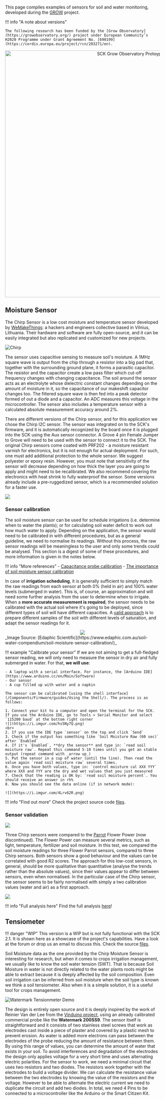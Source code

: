 This page compiles examples of sensors for soil and water monitoring, developed during the [GROW](https://growobservatory.org) project.

!!! info "A note about versions"

    The following research has been funded by the [Grow Observatory](https://growobservatory.org/) project under European Community’s H2020 Programme under Grant Agreement No. [690199](https://cordis.europa.eu/project/rcn/203271/en).

<div style="text-align: center">
<img src="https://live.staticflickr.com/65535/47957156716_6354656db3_k.jpg" width="800" alt="SCK Grow Observatory Protoype">
</div>

## Moisture Sensor

The Chirp Sensor is a low cost moisture and temperature sensor developed by [WeMakeThings](https://wemakethings.net/chirp/): a hackers and engineers collective based in Vilnius, Lithuania. Their hardware and software are fully open-source, and it can be easily integrated but also replicated and customized for new projects. 

![Chirp](/assets/images/chirp.png)

The sensor uses capacitive sensing to measure soil's moisture. A 1MHz square wave is output from the chip through a resistor into a big pad that, together with the surrounding ground plane, it forms a parasitic capacitor. The resistor and the capacitor create a low pass filter which cut-off frequency changes with changing capacitance. The soil around the sensor acts as an electrolyte whose dielectric constant changes depending on the amount of moisture in it, so the capacitance of our makeshift capacitor changes too. The filtered square wave is then fed into a peak detector formed of out a diode and a capacitor. An ADC measures this voltage in the microcontroller. The sensor also includes a temperature sensor with a calculated absolute measurement accuracy around 2%.

There are different versions of the Chirp sensor, and for this application we chose the Chirp I2C sensor. The sensor was integrated on to the SCK's firmware, and it is automatically recognized by the board once it is plugged into the SCK using the Aux sensor connector. A Grove 4 pin Female Jumper to Grove will need to be used with the sensor to connect it to the SCK. The original Chirp sensors come coated with PRF202 - a moisture resistant varnish for electronics, but it is not enough for actual deployment. For such, one must add additional protection to the whole sensor. We suggest polyester or epoxy resin. However, you must note that sensitivity of the sensor will decrease depending on how thick the layer you are going to apply and might need to be recalibrated. We also recommend covering the electronics with heat shrink to fully waterproof the sensor. Some versions already include a pre-ruggedized sensor, which is a recommended solution for a faster use.

![](/assets/images/chirp_01.jpg)

### Sensor calibration

The soil moisture sensor can be used for schedule irrigations (i.e. determine when to water the plants); or for calculating soil water deficit to work out how much water to apply. Depending on the application, the sensor would need to be calibrated in with different procedures, but as a general guideline, we need to normalise its readings. Without this process, the raw sensor readings will be meaningless to the user and only some trends could be analysed. This section is a digest of some of these procedures, and more information is given in the notes below.

!!! info "More references"
    - [Capacitance probe calibration](https://www.daf.qld.gov.au/__data/assets/pdf_file/0018/55170/Capacitance-Probe-Calibration.pdf)
    - [The importance of soil moisture sensor calibration](https://www.edaphic.com.au/soil-water-compendium/soil-moisture-sensor-calibration/)

In case of **irrigation scheduling**, it is generally sufficient to simply match the raw readings from each sensor at both 0% (held in air) and 100% water levels (submerged in water). This is, of course, an approximation and will need some further analysis from the user to determine when to irrigate. When a **more accurate measurement is required**, the sensor needs to be calibrated with the actual soil where it's going to be deployed, since different types of soil will have different capacities. A [valid approach](https://www.edaphic.com.au/soil-water-compendium/soil-moisture-sensor-calibration/) is to prepare different samples of the soil with different levels of saturation, and adapt the sensor readings for it.

<div style="text-align: center">
<img src="/assets/images/calibration_soil_buckets.jpg">
</div>
_Image Source: [Edaphic Scientific](https://www.edaphic.com.au/soil-water-compendium/soil-moisture-sensor-calibration/)_

!!! example "Calibrate your sensor"
    If we are not aiming to get a full-fledged sensor reading, we will only need to measure the sensor in dry air and fully submerged in water. For that, **we will use**:

	- A laptop with a serial interface. For instance, the [Arduino IDE](https://www.arduino.cc/en/Main/Software)
	- Our sensor
	- A cup filled up with water and a napkin

    The sensor can be calibrated [using the shell interface](/Components/Firmware/guides/Using the Shell/). The process is as follows:

    1. Connect your kit to a computer and open the terminal for the SCK. If you use the Arduino IDE, go to Tools > Serial Monitor and select `115200 baud` at the bottom right corner
    ![](https://i.imgur.com/hs5Ny7Q.png)
	<br>
    2. If you use the IDE type `sensor` on the top and click `Send`
    3. Check if the output has something like `Soil Moisture Raw (60 sec)` after `Enabled`
    4. If it's `Enabled`, **dry the sensor** and type in: `read soil moisture raw`. Repeat this command 5-10 times until you get an stable output (repeat command with _arrow up_)
    5. Put the sensor in a cup of water (until the line). Then read the value again `read soil moisture raw` several times.
    6. Once you have both values, type in: `control moisture cal XXX YYY` where XXX and YYY are the dry and wet values that you just measured
    7. Check that the reading is OK by: `read soil moisture percent`. You should receive an answer in rh%
    8. Now you should see the data online (if in network mode):

	![](https://i.imgur.com/4Lrv62R.png)

!!! info "Find out more"
	Check the project source code [files](https://github.com/fablabbcn/smartcitizen-grow/tree/master/soil-moisture).

### Sensor validation

![](/assets/images/chirp_02.jpg)

Three Chirp sensors were compared to the [Parrot](https://www.parrot.com/) Flower Power (now discontinued). The Flower Power can measure several metrics, such as light, temperature, fertilizer and soil moisture. In this test, we compared the soil moisture readings for three Flower Parrot sensors, compared to three Chirp sensors. Both sensors show a good behaviour and the values can be correlated with good R2 scores. The approach for this low-cost sensors, in general, should be more qualitative than quantitative (analyse the trends rather than the absolute values), since their values appear to differ between sensors, even when normalised. In the particular case of the Chirp sensor, the sensor seems to be fairly normalised with simply a two calibration values (water and air) as a first approach.

![](/assets/images/chirp_test.png)

!!! info "Full analysis here"
    Find the full analysis [here](https://github.com/fablabbcn/smartcitizen-iscape-data/raw/master/reports/development/1910_moisture_sensor_analysis.pdf)!

## Tensiometer

!!! danger "WIP"
    This version is a WIP but is not fully functional with the SCK 2.1. It is shown here as a showcase of the project's capabilities. Have a look at the forum or drop us an email to discuss this. Check the source [files](https://github.com/fablabbcn/smartcitizen-grow/tree/master/soil-water-tension).


Soil Moisture data as the one provided by the Chirp Moisture Sensor is interesting for research, but when it comes to crops irrigation management, we usually like to know the soil water tension (SWT). That is because Soil Moisture in water is not directly related to the water plants roots might be able to extract because it is deeply affected by the soil composition. Even soil irrigation can be inferred from soil moisture when the soil type is known we think a soil tensiometer. Also when it is a simple solution, it is a useful tool for crops management.

![Watermark Tensionmeter Demo](/assets/images/watermark.png)

The design is entirely open source and it is deeply inspired by the work of Reinier Van der Lee from the [Vinduino project](http://vanderleevineyard.com/vineyard-blog.html), using an already calibrated commercial probe like the **Watermark 200SS9**. The sensor itself is straightforward and it consists of two stainless steel screws that work as electrodes cast inside a piece of plaster and covered by a plastic mesh to prevent erosion. As water is added more electrons can pass between the electrodes of the probe reducing the amount of resistance between them. By using this range of values, you can determine the amount of water that exists in your soil. To avoid interferences and degradation of the electrodes the design only applies voltage for a very short time and uses alternating electric polarities. For the sensor to work, we need a minimal circuit that uses two resistors and two diodes. The resistors work together with the electrodes to build a voltage divider. We can calculate the resistance value between the two electrodes by knowing the value of the resistors and the voltage. However to be able to alternate the electric current we need to duplicate the circuit and add two diodes. In total, we need 4 Pins to be connected to a microcontroller like the Arduino or the Smart Citizen Kit.